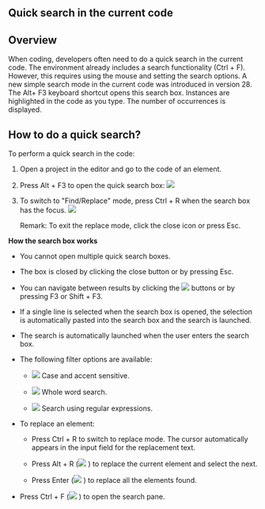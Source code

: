 


## Quick search in the current code
			



<a name="NOTE1"></a>
<a name="NOTE1_1"></a>


## Overview
<a name="overview_ELTTEXTE000114"></a>
When coding, developers often need to do a quick search in the current code.
The environment already includes a search functionality (Ctrl + F).
However, this requires using the mouse and setting the search options. 
A new simple search mode in the current code was introduced in version 28.
The Alt+ F3 keyboard shortcut opens this search box.
Instances are highlighted in the code as you type. The number of occurrences is displayed.

<a name="NOTE2"></a>
<a name="NOTE2_1"></a>


## How to do a quick search?
<a name="how_quick_search_ELTTEXTE000138"></a>
To perform a quick search in the code: 

1. Open a project in the editor and go to the code of an element. 

2. Press Alt + F3 to open the quick search box: 
![](https://doc.pcsoft.fr/en-US/images/image.awp?langid=3&name=Recherche_rapide_code%20-%20HC%20N%B0001.gif)


3. To switch to "Find/Replace" mode, press Ctrl + R when the search box has the focus. 
![](https://doc.pcsoft.fr/en-US/images/image.awp?langid=3&name=Recherche_rapide_code%20-%20HC%20N%B0002.gif)

	Remark: To exit the replace mode, click the close icon or press Esc. 




**How the search box works**

- You cannot open multiple quick search boxes. 

- The box is closed by clicking the close button or by pressing Esc. 

- You can navigate between results by clicking the ![](https://doc.pcsoft.fr/en-US/images/image.awp?langid=3&name=Recherche_rapide_code%20-%20HC%20N%B0002%201.gif)
 buttons or by pressing F3 or Shift + F3.  

- If a single line is selected when the search box is opened, the selection is automatically pasted into the search box and the search is launched. 

- The search is automatically launched when the user enters the search box. 

- The following filter options are available: 

	- ![](https://doc.pcsoft.fr/en-US/images/image.awp?langid=3&name=Recherche_rapide_code%20-%20HC%20N%B0002%205.gif)
 Case and accent sensitive. 

	- ![](https://doc.pcsoft.fr/en-US/images/image.awp?langid=3&name=Recherche_rapide_code%20-%20HC%20N%B0002%206.gif)
 Whole word search. 

	- ![](https://doc.pcsoft.fr/en-US/images/image.awp?langid=3&name=Recherche_rapide_code%20-%20HC%20N%B0002%207.gif)
 Search using regular expressions. 




- To replace an element: 

	- Press Ctrl + R to switch to replace mode. The cursor automatically appears in the input field for the replacement text. 

	- Press Alt + R (![](https://doc.pcsoft.fr/en-US/images/image.awp?langid=3&name=Recherche_rapide_code%20-%20HC%20N%B0002%203.gif)
) to replace the current element and select the next. 

	- Press Enter (![](https://doc.pcsoft.fr/en-US/images/image.awp?langid=3&name=Recherche_rapide_code%20-%20HC%20N%B0002%202.gif)
) to replace all the elements found.




- Press Ctrl + F (![](https://doc.pcsoft.fr/en-US/images/image.awp?langid=3&name=Recherche_rapide_code%20-%20HC%20N%B0002%204.gif)
) to open the search pane.





